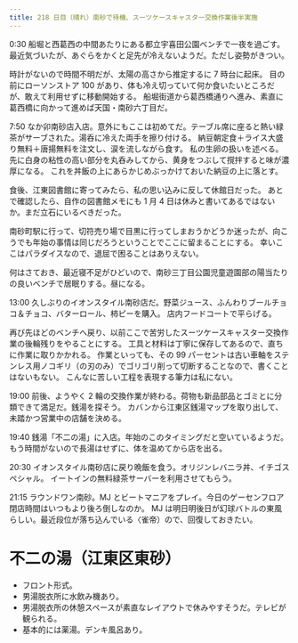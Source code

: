 ```yaml
---
title: 218 日目（晴れ）南砂で待機、スーツケースキャスター交換作業後半実施
---
```


0:30 船堀と西葛西の中間あたりにある都立宇喜田公園ベンチで一夜を過ごす。
最近気づいたが、あぐらをかくと足先が冷えないようだ。ただし姿勢がきつい。

時計がないので時間不明だが、太陽の高さから推定するに 7 時台に起床。
目の前にローソンストア 100 があり、体も冷え切っていて何か食いたいところだが、敢えて利用せずに移動開始する。
船堀街道から葛西橋通りへ進み、素直に葛西橋に向かって進めば天国・南砂六丁目だ。

7:50 なか卯南砂店入店。意外にもここは初めてだ。テーブル席に座ると熱い緑茶がサーブされた。湯呑に冷えた両手を擦り付ける。
納豆朝定食＋ライス大盛り無料＋唐揚無料を注文し、涙を流しながら食す。
私の生卵の扱いを述べる。先に白身の粘性の高い部分を丸呑みしてから、黄身をつぶして撹拌すると味が濃厚になる。
これを丼飯の上にあらかじめぶっかけておいた納豆の上に落とす。

食後、江東図書館に寄ってみたら、私の思い込みに反して休館日だった。
あとで確認したら、自作の図書館メモにも 1 月 4 日は休みと書いてあるではないか。まだ立石にいるべきだった。

南砂町駅に行って、切符売り場で目黒に行ってしまおうかどうか迷ったが、向こうでも年始の事情は同じだろうということでここに留まることにする。
幸いここはパラダイスなので、退屈で困ることはありえない。

何はさておき、最近寝不足がひどいので、南砂三丁目公園児童遊園部の陽当たりの良いベンチで居眠りする。昼になる。

13:00 久しぶりのイオンスタイル南砂店だ。野菜ジュース、ふんわりブールチョコ＆チョコ、バターロール、柿ピーを購入。
店内フードコートで平らげる。

再び先ほどのベンチへ戻り、以前ここで苦労したスーツケースキャスター交換作業の後輪残りをやることにする。
工具と材料は丁寧に保存してあるので、直ちに作業に取りかかれる。
作業といっても、その 99 パーセントは古い車軸をステンレス用ノコギリ（の刃のみ）でゴリゴリ削って切断することなので、書くことはないもない。
こんなに苦しい工程を表現する筆力は私にない。

19:00 前後、ようやく 2 輪の交換作業が終わる。荷物も新品部品とゴミとに分類できて満足だ。銭湯を探そう。
カバンから江東区銭湯マップを取り出して、未踏かつ営業中の店舗を決める。

19:40 銭湯「不二の湯」に入店。年始のこのタイミングだと空いているようだ。
もう時間がないので長湯はせずに、体を温めてから店を出る。

20:30 イオンスタイル南砂店に戻り晩飯を食う。オリジンレバニラ丼、イチゴスペシャル。
イートインの無料緑茶サーバーを利用させてもらう。

21:15 ラウンドワン南砂。MJ とビートマニアをプレイ。今日のゲーセンフロア閉店時間はいつもより後ろ倒しなのか。
MJ は明日明後日が幻球バトルの東風らしい。最近段位が落ち込んでいる〈雀帝）ので、回復しておきたい。

# 不二の湯（江東区東砂）

* フロント形式。
* 男湯脱衣所に水飲み機あり。
* 男湯脱衣所の休憩スペースが素直なレイアウトで休みやすそうだ。テレビが観られる。
* 基本的には薬湯。デンキ風呂あり。
